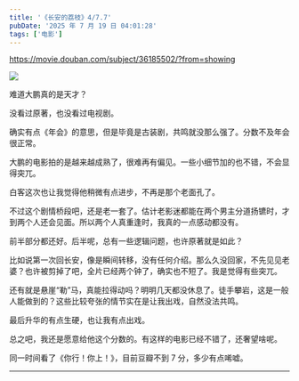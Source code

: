 ```yaml
---
title: '《长安的荔枝》4/7.7'
pubDate: '2025 年 7 月 19 日 04:01:28'
tags: ['电影']
---
```



https://movie.douban.com/subject/36185502/?from=showing

![](https://md.p1gd0g.cc/img3.doubanio.com/view/photo/s_ratio_poster/public/p2923330987.webp)

难道大鹏真的是天才？

没看过原著，也没看过电视剧。

确实有点《年会》的意思，但是毕竟是古装剧，共鸣就没那么强了。分数不及年会很正常。

大鹏的电影拍的是越来越成熟了，很难再有偏见。一些小细节加的也不错，不会显得突兀。

白客这次也让我觉得他稍微有点进步，不再是那个老面孔了。

不过这个剧情桥段吧，还是老一套了。估计老影迷都能在两个男主分道扬镳时，才到两个人还会见面。所以两个人真重逢时，我真的一点感动都没有。

前半部分都还好。后半呢，总有一些逻辑问题，也许原著就是如此？

比如说第一次回长安，像是瞬间转移，没有任何介绍。那么久没回家，不先见见老婆？也许被剪掉了吧，全片已经两个钟了，确实也不短了。我是觉得有些突兀。

还有就是悬崖“勒”马，真能拉得动吗？明明几天都没休息了。徒手攀岩，这是一般人能做到的？这些比较夸张的情节实在是让我出戏，自然没法共鸣。

最后升华的有点生硬，也让我有点出戏。

总之吧，我还是愿意给他这个分数的。有这样的电影已经不错了，还奢望啥呢。

同一时间看了《你行！你上！》，目前豆瓣不到 7 分，多少有点唏嘘。

---


